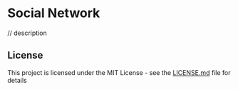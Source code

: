 # Social Network
// description


## License
This project is licensed under the MIT License - see the <a href='/LICENSE.md'>LICENSE.md</a> file for details
